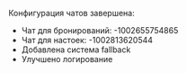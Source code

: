 Конфигурация чатов завершена:
- Чат для бронирований: -1002655754865  
- Чат для настоек: -1002813620544
- Добавлена система fallback
- Улучшено логирование
